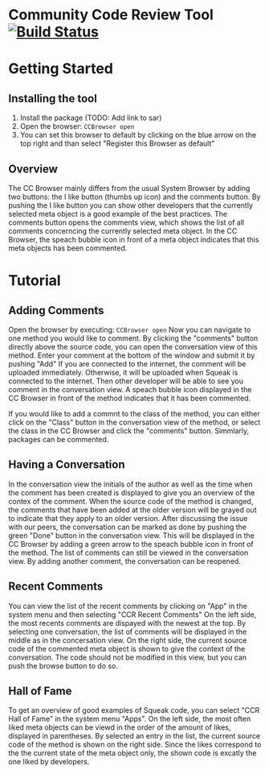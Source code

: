 # Community Code Review Tool [![Build Status](https://travis-ci.org/hpi-swa-lab/CommunityCodeReview.svg?branch=master)](https://travis-ci.org/hpi-swa-lab/CommunityCodeReview)

# Getting Started

## Installing the tool

1. Install the package (TODO: Add link to sar)
2. Open the browser: ``CCBrowser open``
3. You can set this browser to default by clicking on the blue arrow on the top right and than select "Register this Browser as default"

## Overview

The CC Browser mainly differs from the usual System Browser by adding two buttons: the I like button (thumbs up icon) and the comments button. 
By pushing the I like button you can show other developers that the currently selected meta object is a good example of the best practices.
The comments button opens the comments view, which shows the list of all comments concerncing the currently selected meta object.
In the CC Browser, the speach bubble icon in front of a meta object indicates that this meta objects has been commented.

# Tutorial

## Adding Comments
Open the browser by executing: ``CCBrowser open``
Now you can navigate to one method you would like to comment. 
By clicking the "comments" button directly above the source code, you can open the conversation view of this method.
Enter your comment at the bottom of the window and submit it by pushing "Add"
If you are connected to the internet, the comment will be uploaded immediately. Otherwise, it will be uploaded when Squeak is connected to the internet. Then other developer will be able to see you comment in the conversation view.
A speach bubble icon displayed in the CC Browser in front of the method indicates that it has been commented. 

If you would like to add a commnt to the class of the method, you can either click on the "Class" button in the conversation view of the method, or select the class in the CC Browser and click the "comments" button. Simmlarly, packages can be commented.

## Having a Conversation
In the conversation view the initials of the author as well as the time when the comment has been created is displayed to give you an overview of the contex of the comment. 
When the source code of the method is changed, the comments that have been added at the older version will be grayed out to indicate that they apply to an older version.
After discussing the issue with our peers, the conversation can be marked as done by pushing the green "Done" button in the conversation view. This will be displayed in the CC Browser by adding a green arrow to the speach bubble icon in front of the method.
The list of comments can still be viewed in the conversation view. 
By adding another comment, the conversation can be reopened. 

## Recent Comments
You can view the list of the recent comments by clicking on "App" in the system menu and then selecting "CCR Recent Comments"
On the left side, the most recents comments are dispayed with the newest at the top. 
By selecting one conversation, the list of comments will be displayed in the middle as in the concersation view.
On the right side, the current source code of the commented meta object is shown to give the context of the conversation.
The code should not be modified in this view, but you can push the browse button to do so.

## Hall of Fame
To get an overview of good examples of Squeak code, you can select "CCR Hall of Fame" in the system menu "Apps".
On the left side, the most often liked meta objects can be viewd in the order of the amount of likes, displayed in parentheses.
By selected an entry in the list, the current source code of the method is shown on the right side.
Since the likes correspond to the the current state of the meta object only, the shown code is excatly the one liked by developers.
